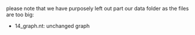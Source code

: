 please note that we have purposely left out part our data folder as the files are too big:
- 14_graph.nt: unchanged graph
